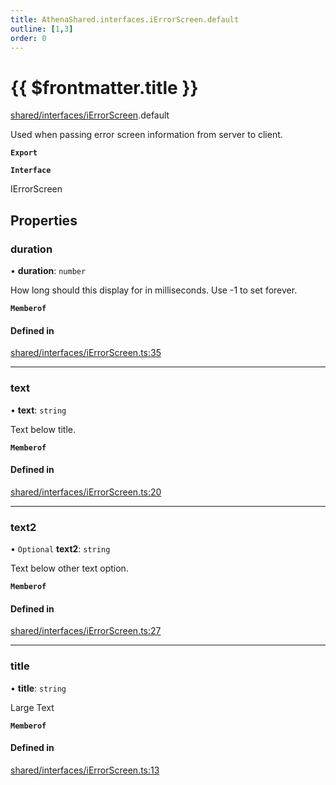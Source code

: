 ```yaml
---
title: AthenaShared.interfaces.iErrorScreen.default
outline: [1,3]
order: 0
---
```


# {{ $frontmatter.title }}


[shared/interfaces/iErrorScreen](../modules/shared_interfaces_iErrorScreen.md).default

Used when passing error screen information from server to client.

**`Export`**

**`Interface`**

IErrorScreen

## Properties

### duration

• **duration**: `number`

How long should this display for in milliseconds.
Use -1 to set forever.

**`Memberof`**

#### Defined in

[shared/interfaces/iErrorScreen.ts:35](https://github.com/Stuyk/altv-athena/blob/2ba937d/src/core/shared/interfaces/iErrorScreen.ts#L35)

___

### text

• **text**: `string`

Text below title.

**`Memberof`**

#### Defined in

[shared/interfaces/iErrorScreen.ts:20](https://github.com/Stuyk/altv-athena/blob/2ba937d/src/core/shared/interfaces/iErrorScreen.ts#L20)

___

### text2

• `Optional` **text2**: `string`

Text below other text option.

**`Memberof`**

#### Defined in

[shared/interfaces/iErrorScreen.ts:27](https://github.com/Stuyk/altv-athena/blob/2ba937d/src/core/shared/interfaces/iErrorScreen.ts#L27)

___

### title

• **title**: `string`

Large Text

**`Memberof`**

#### Defined in

[shared/interfaces/iErrorScreen.ts:13](https://github.com/Stuyk/altv-athena/blob/2ba937d/src/core/shared/interfaces/iErrorScreen.ts#L13)
